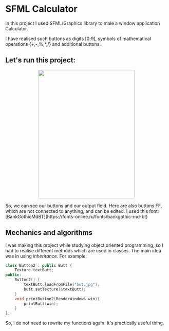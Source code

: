 # SFML Calculator

In this project I used SFML/Graphics library to male a window application Calculator.

I have realised such buttons as digits [0;9], symbols of mathematical operations {+,-,%,*,/} and additional buttons.

## Let's run this project:

<p align="center">
  <img width="300" height="400" src="https://github.com/pluffohman/CalculatorSFML/assets/144831566/35e4a30c-046b-4f0c-8bdb-00db86cd5eff">
</p>
So, we can see our buttons and our output field. Here are also buttons FF, which are not connected to anything, and can be edited.
I used this font:[BankGothicMdBT](https://fonts-online.ru/fonts/bankgothic-md-bt)

## Mechanics and algorithms

I was making this project while studying object oriented programming, so I had to realise different methods which are used in classes. 
The main idea was in using $inheritance$. For example:

```c++
class Button2 : public Butt {
	Texture textButt;
public:
	Button2() {
		textButt.loadFromFile("but.jpg");
		butt.setTexture(&textButt);
	}
	void printButton2(RenderWindow& win){
		printButt(win);
	}
};
```
So, i do not need to rewrite my functions again. It's practically useful thing.
